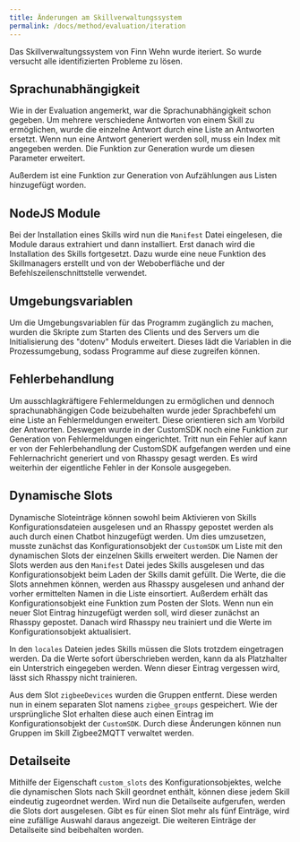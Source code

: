 ```yaml
---
title: Änderungen am Skillverwaltungssystem
permalink: /docs/method/evaluation/iteration
---
```


Das Skillverwaltungssystem von Finn Wehn wurde iteriert. So wurde versucht alle identifizierten Probleme zu lösen. 

## Sprachunabhängigkeit

Wie in der Evaluation angemerkt, war die Sprachunabhängigkeit schon gegeben. Um mehrere verschiedene Antworten von einem Skill zu ermöglichen, wurde die einzelne Antwort durch eine Liste an Antworten ersetzt. Wenn nun eine Antwort generiert werden soll, muss ein Index mit angegeben werden. Die Funktion zur Generation wurde um diesen Parameter erweitert. <br>

Außerdem ist eine Funktion zur Generation von Aufzählungen aus Listen hinzugefügt worden.

## NodeJS Module

Bei der Installation eines Skills wird nun die `Manifest` Datei eingelesen, die Module daraus extrahiert und dann installiert. Erst danach wird die Installation des Skills fortgesetzt. Dazu wurde eine neue Funktion des Skillmanagers erstellt und von der Weboberfläche und der Befehlszeilenschnittstelle verwendet. 

## Umgebungsvariablen

Um die Umgebungsvariablen für das Programm zugänglich zu machen, wurden die Skripte zum Starten des Clients und des Servers um die Initialisierung des "dotenv" Moduls erweitert. Dieses lädt die Variablen in die Prozessumgebung, sodass Programme auf diese zugreifen können.

## Fehlerbehandlung

Um ausschlagkräftigere Fehlermeldungen zu ermöglichen und dennoch sprachunabhängigen Code beizubehalten wurde jeder Sprachbefehl um eine Liste an Fehlermeldungen erweitert. Diese orientieren sich am Vorbild der Antworten. Deswegen wurde in der CustomSDK noch eine Funktion zur Generation von Fehlermeldungen eingerichtet. Tritt nun ein Fehler auf kann er von der Fehlerbehandlung der CustomSDK aufgefangen werden und eine Fehlernachricht generiert und von Rhasspy gesagt werden. Es wird weiterhin der eigentliche Fehler in der Konsole ausgegeben.

## Dynamische Slots

Dynamische Sloteinträge können sowohl beim Aktivieren von Skills Konfigurationsdateien ausgelesen und an Rhasspy gepostet werden als auch durch einen Chatbot hinzugefügt werden. Um dies umzusetzen, musste zunächst das Konfigurationsobjekt der `CustomSDK` um Liste mit den dynamischen Slots der einzelnen Skills erweitert werden. Die Namen der Slots werden aus den `Manifest` Datei jedes Skills ausgelesen und das Konfigurationsobjekt beim Laden der Skills damit gefüllt. Die Werte, die die Slots annehmen können, werden aus Rhasspy ausgelesen und anhand der vorher ermittelten Namen in die Liste einsortiert. Außerdem erhält das Konfigurationsobjekt eine Funktion zum Posten der Slots. Wenn nun ein neuer Slot Eintrag hinzugefügt werden soll, wird dieser zunächst an Rhasspy gepostet. Danach wird Rhasspy neu trainiert und die Werte im Konfigurationsobjekt  aktualisiert. <br>

In den `locales` Dateien jedes Skills müssen die Slots trotzdem eingetragen werden. Da die Werte sofort überschrieben werden, kann da als Platzhalter ein Unterstrich eingegeben werden. Wenn dieser Eintrag vergessen wird, lässt sich Rhasspy nicht trainieren. <br>

Aus dem Slot `zigbeeDevices` wurden die Gruppen entfernt. Diese werden nun in einem separaten Slot namens `zigbee_groups` gespeichert. Wie der ursprüngliche Slot erhalten diese auch einen Eintrag im Konfigurationsobjekt der `CustomSDK`. Durch diese Änderungen können nun Gruppen im Skill Zigbee2MQTT verwaltet werden.

## Detailseite

Mithilfe der Eigenschaft `custom_slots` des Konfigurationsobjektes, welche die dynamischen Slots nach Skill geordnet enthält, können diese jedem Skill eindeutig zugeordnet werden. Wird nun die Detailseite aufgerufen, werden die Slots dort ausgelesen. Gibt es für einen Slot mehr als fünf Einträge, wird eine zufällige Auswahl daraus angezeigt. Die weiteren Einträge der Detailseite sind beibehalten worden.